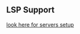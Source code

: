 ## LSP Support

[look here for servers setup](https://github.com/neovim/nvim-lspconfig/blob/master/doc/server_configurations.md/?target=_blank)
